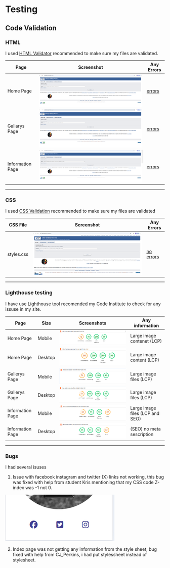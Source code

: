 # Testing 

## Code Validation

### HTML 

I used [HTML Validator](https://validator.w3.org) recommended to make sure my files are validated.

| Page | Screenshot | Any Errors|
| --- | --- | --- |
| Home Page | ![screenshot](documents/markup%20homepage.png) | [errors](https://validator.w3.org/nu/?doc=https%3A%2F%2Fpaddyyouspoon.github.io%2Fproject1%2F) |
| Gallarys Page | ![screenshot](documents/markup%20gallarys.png) | [errors](https://validator.w3.org/nu/?doc=https%3A%2F%2Fpaddyyouspoon.github.io%2Fproject1%2Fgallery.html) |
| Information Page | ![screenshot](documents/markup%20info.png) | [errors](https://validator.w3.org/nu/?doc=https%3A%2F%2Fpaddyyouspoon.github.io%2Fproject1%2Finformaiton.html) |

---

### CSS

I used [CSS Validation](https://jigsaw.w3.org/css-validator/) recommended to make sure my files are validated

| CSS File | Screenshot | Any Errors |
| --- | --- | --- |
|styles.css | ![screenshot](documents/style.css%20markup.png) | [no errors](https://jigsaw.w3.org/css-validator/validator?uri=https%3A%2F%2Fpaddyyouspoon.github.io%2Fproject1%2Findex.html&profile=css3svg&usermedium=all&warning=1&vextwarning=&lang=en) |

---

### Lighthouse testing

I have use Lighthouse tool recomended my Code Institute to check for any issuse in my site.

| Page | Size | Screenshots | Any information |
| --- | --- | --- | --- |
| Home Page | Mobile | ![screenshot](documents/lighthouse%20phone%20fold%205.png) | Large image contenet (LCP)  |
| Home Page | Desktop | ![screenshot](documents/lighthouse%20destop.png) | Large image content (LCP)
| Gallerys Page | Mobile | ![screenshot](documents/Lighthouse%20Gallerys%20moblie.png) | Large image files (LCP) |
| Gallerys Page | Desktop | ![screenshot](documents/Lighthouse%20Gallerys%20Desktop.png) | Large image files (LCP) |
| Information Page | Mobile | ![screenshot](documents/Lighthouse%20info%20mobile.png) | Large image files (LCP and SEO)
| Information Page | Desktop | ![screenshot](documents/Lighthouse%20info%20desktop.png) | (SEO) no meta sescription |

---

### Bugs

I had several isuses 

1. Issue with facebook instagram and twitter (X) links not working, this bug was fixed with help from student Kris mentioning that my CSS code Z-index was -1 not 0.

  ![screenshot](documents/links.png)

2. Index page was not getting any information from the style sheet, bug fixed with help from CJ_Perkins, i had put stylessheet instead of stylesheet.

